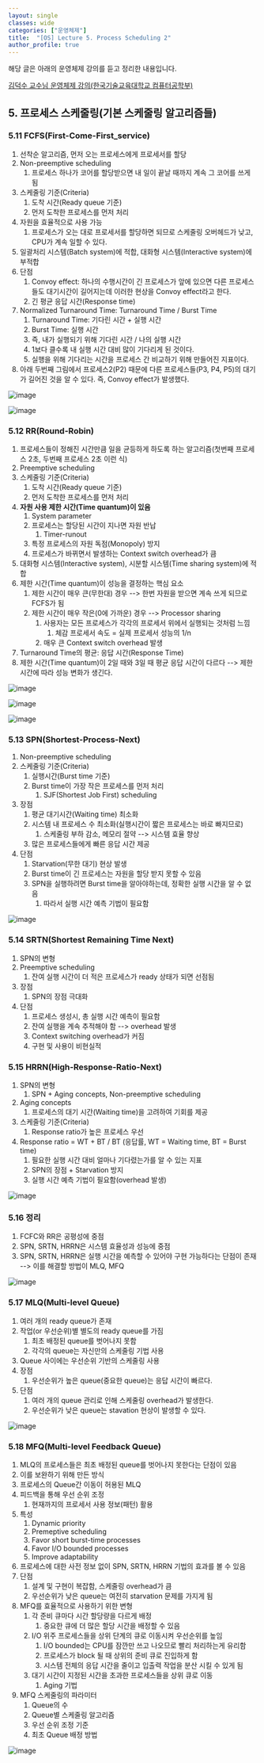 ```yaml
---
layout: single
classes: wide
categories: ["운영체제"]
title:  "[OS] Lecture 5. Process Scheduling 2"
author_profile: true
---
```


해당 글은 아래의 운영체제 강의를 듣고 정리한 내용입니다.

[김덕수 교수님 운영체제 강의(한국기술교육대학교 컴퓨터공학부)](https://www.youtube.com/watch?v=jZuTw2tRT7w&list=PLBrGAFAIyf5rby7QylRc6JxU5lzQ9c4tN&index=5)


## 5. 프로세스 스케줄링(기본 스케줄링 알고리즘들)

### 5.11 FCFS(First-Come-First_service)

1. 선착순 알고리즘, 먼저 오는 프로세스에게 프로세서를 할당
2. Non-preemptive scheduling
   1. 프로세스 하나가 코어를 할당받으면 내 일이 끝날 때까지 계속 그 코어를 쓰게 됨
3. 스케줄링 기준(Criteria)
   1. 도착 시간(Ready queue 기준) 
   2. 먼저 도착한 프로세스를 먼저 처리
4. 자원을 효율적으로 사용 가능
   1. 프로세스가 오는 대로 프로세서를 할당하면 되므로 스케줄링 오버헤드가 낮고, CPU가 계속 일할 수 있다.
5. 일괄처리 시스템(Batch system)에 적합, 대화형 시스템(Interactive system)에 부적합
6. 단점
   1. Convoy effect: 하나의 수행시간이 긴 프로세스가 앞에 있으면 다른 프로세스들도 대기시간이 길어지는데 이러한 현상을 Convoy effect라고 한다.
   2. 긴 평균 응답 시간(Response time)
7. Normalized Turnaround Time: Turnaround Time / Burst Time
   1. Turnaround Time: 기다린 시간 + 실행 시간
   2. Burst Time: 실행 시간
   3. 즉, 내가 실행되기 위해 기다린 시간 / 나의 실행 시간
   4. 1보다 클수록 내 실행 시간 대비 많이 기다리게 된 것이다.
   5. 실행을 위해 기다리는 시간을 프로세스 간 비교하기 위해 만들어진 지표이다.
8. 아래 두번째 그림에서 프로세스2(P2) 때문에 다른 프로세스들(P3, P4, P5)의 대기가 길어진 것을 알 수 있다. 즉, Convoy effect가 발생했다.
  
![image](/assets/images/os-lecture/lecture5/5.4.jpg)

![image](/assets/images/os-lecture/lecture5/5.5.jpg)

### 5.12 RR(Round-Robin)

1. 프로세스들이 정해진 시간만큼 일을 균등하게 하도록 하는 알고리즘(첫번째 프로세스 2초, 두번째 프로세스 2초 이런 식)
2. Preemptive scheduling
3. 스케줄링 기준(Criteria)
   1. 도착 시간(Ready queue 기준)
   2. 먼저 도착한 프로세스를 먼저 처리
4. **자원 사용 제한 시간(Time quantum)이 있음**
   1. System parameter 
   2. 프로세스는 할당된 시간이 지나면 자원 반납
      1. Timer-runout
   3. 특정 프로세스의 자원 독점(Monopoly) 방지
   4. 프로세스가 바뀌면서 발생하는 Context switch overhead가 큼
5. 대화형 시스템(Interactive system), 시분할 시스템(Time sharing system)에 적합
6. 제한 시간(Time quantum)이 성능을 결정하는 핵심 요소
   1. 제한 시간이 매우 큰(무한대) 경우 --> 한번 자원을 받으면 계속 쓰게 되므로 FCFS가 됨
   2. 제한 시간이 매우 작은(0에 가까운) 경우 --> Processor sharing
      1. 사용자는 모든 프로세스가 각각의 프로세서 위에서 실행되는 것처럼 느낌
         1. 체감 프로세서 속도 = 실제 프로세서 성능의 1/n
      2. 매우 큰 Context switch overhead 발생
7. Turnaround Time의 평균: 응답 시간(Response Time)
8. 제한 시간(Time quantum)이 2일 때와 3일 때 평균 응답 시간이 다르다 --> 제한 시간에 따라 성능 변화가 생긴다.

![image](/assets/images/os-lecture/lecture5/5.6.jpg)

![image](/assets/images/os-lecture/lecture5/5.7.jpg)

![image](/assets/images/os-lecture/lecture5/5.8.jpg)

### 5.13 SPN(Shortest-Process-Next)

1. Non-preemptive scheduling
2. 스케줄링 기준(Criteria)
   1. 실행시간(Burst time 기준)
   2. Burst time이 가장 작은 프로세스를 먼저 처리 
      1. SJF(Shortest Job First) scheduling
3. 장점
   1. 평균 대기시간(Waiting time) 최소화
   2. 시스템 내 프로세스 수 최소화(실행시간이 짧은 프로세스는 바로 빠지므로)
      1. 스케줄링 부하 감소, 메모리 절약 --> 시스템 효율 향상
   3. 많은 프로세스들에게 빠른 응답 시간 제공
4. 단점
   1. Starvation(무한 대기) 현상 발생
   2. Burst time이 긴 프로세스는 자원을 할당 받지 못할 수 있음
   3. SPN을 실행하려면 Burst time을 알아야하는데, 정확한 실행 시간을 알 수 없음
      1. 따라서 실행 시간 예측 기법이 필요함

![image](/assets/images/os-lecture/lecture5/5.9.jpg)

### 5.14 SRTN(Shortest Remaining Time Next)

1. SPN의 변형
2. Preemptive scheduling
   1. 잔여 실행 시간이 더 적은 프로세스가 ready 상태가 되면 선점됨
3. 장점
   1. SPN의 장점 극대화
4. 단점
   1. 프로세스 생성시, 총 실행 시간 예측이 필요함
   2. 잔여 실행을 계속 추적해야 함 --> overhead 발생
   3. Context switching overhead가 커짐
   4. 구현 및 사용이 비현실적

### 5.15 HRRN(High-Response-Ratio-Next)

1. SPN의 변형
   1. SPN + Aging concepts, Non-preemptive scheduling
2. Aging concepts
   1. 프로세스의 대기 시간(Waiting time)을 고려하여 기회를 제공
3. 스케줄링 기준(Criteria)
   1. Response ratio가 높은 프로세스 우선
4. Response ratio = WT + BT / BT (응답률, WT = Waiting time, BT = Burst time)
   1. 필요한 실행 시간 대비 얼마나 기다렸는가를 알 수 있는 지표
   2. SPN의 장점 + Starvation 방지
   3. 실행 시간 예측 기법이 필요함(overhead 발생)

![image](/assets/images/os-lecture/lecture5/5.10.jpg)

### 5.16 정리

1. FCFC와 RR은 공평성에 중점
2. SPN, SRTN, HRRN은 시스템 효율성과 성능에 중점
3. SPN, SRTN, HRRN은 실행 시간을 예측할 수 있어야 구현 가능하다는 단점이 존재 --> 이를 해결할 방법이 MLQ, MFQ

![image](/assets/images/os-lecture/lecture5/5.11.jpg)

### 5.17 MLQ(Multi-level Queue)

1. 여러 개의 ready queue가 존재
2. 작업(or 우선순위)별 별도의 ready queue를 가짐
   1. 최초 배정된 queue를 벗어나지 못함
   2. 각각의 queue는 자신만의 스케줄링 기법 사용
3. Queue 사이에는 우선순위 기반의 스케줄링 사용
4. 장점
   1. 우선순위가 높은 queue(중요한 queue)는 응답 시간이 빠르다.
5. 단점
   1. 여러 개의 queue 관리로 인해 스케줄링 overhead가 발생한다.
   2. 우선순위가 낮은 queue는 stavation 현상이 발생할 수 있다.

![image](/assets/images/os-lecture/lecture5/5.12.jpg)

### 5.18 MFQ(Multi-level Feedback Queue)

1. MLQ의 프로세스들은 최초 배정된 queue를 벗어나지 못한다는 단점이 있음 
2. 이를 보완하기 위해 만든 방식
3. 프로세스의 Queue간 이동이 허용된 MLQ
4. 피드백을 통해 우선 순위 조정
   1. 현재까지의 프로세서 사용 정보(패턴) 활용
5. 특성
   1. Dynamic priority
   2. Premeptive scheduling
   3. Favor short burst-time processes
   4. Favor I/O bounded processes
   5. Improve adaptability
6. 프로세스에 대한 사전 정보 없이 SPN, SRTN, HRRN 기법의 효과를 볼 수 있음
7. 단점
   1. 설계 및 구현이 복잡함, 스케줄링 overhead가 큼
   2. 우선순위가 낮은 queue는 여전히 starvation 문제를 가지게 됨
8. MFQ를 효율적으로 사용하기 위한 변형
   1. 각 준비 큐마다 시간 할당량을 다르게 배정
      1. 중요한 큐에 더 많은 할당 시간을 배정할 수 있음
   2. I/O 위주 프로세스들을 상위 단계의 큐로 이동시켜 우선순위를 높임
      1. I/O bounded는 CPU를 잠깐만 쓰고 나오므로 빨리 처리하는게 유리함
      2. 프로세스가 block 될 때 상위의 준비 큐로 진입하게 함
      3. 시스템 전체의 응답 시간을 줄이고 입출력 작업을 분산 시킬 수 있게 됨
   3. 대기 시간이 지정된 시간을 초과한 프로세스들을 상위 큐로 이동
      1. Aging 기법
9. MFQ 스케줄링의 파라미터
   1. Queue의 수
   2. Queue별 스케줄링 알고리즘
   3. 우선 순위 조정 기준
   4. 최초 Queue 배정 방법

![image](/assets/images/os-lecture/lecture5/5.13.jpg)
